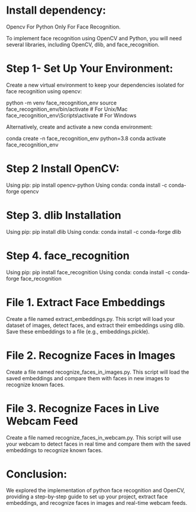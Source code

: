 # Install dependency:
Opencv For Python Only For Face Recognition.

To implement face recognition using OpenCV and Python, you will need several libraries, including OpenCV, dlib, and face_recognition. 

# Step 1- Set Up Your Environment:
Create a new virtual environment to keep your dependencies isolated for face recognition using opencv:

python -m venv face_recognition_env
source face_recognition_env/bin/activate  # For Unix/Mac
face_recognition_env\Scripts\activate  # For Windows

Alternatively, create and activate a new conda environment:

conda create -n face_recognition_env python=3.8
conda activate face_recognition_env

# Step 2 Install OpenCV:

Using pip: pip install opencv-python
Using conda: conda install -c conda-forge opencv

# Step 3. dlib Installation

Using pip: pip install dlib
Using conda: conda install -c conda-forge dlib

# Step 4. face_recognition

Using pip: pip install face_recognition
Using conda: conda install -c conda-forge face_recognition

# File 1. Extract Face Embeddings
Create a file named extract_embeddings.py.
This script will load your dataset of images, detect faces, and extract their embeddings using dlib.
Save these embeddings to a file (e.g., embeddings.pickle).

# File 2. Recognize Faces in Images
Create a file named recognize_faces_in_images.py.
This script will load the saved embeddings and compare them with faces in new images to recognize known faces.

# File 3. Recognize Faces in Live Webcam Feed
Create a file named recognize_faces_in_webcam.py.
This script will use your webcam to detect faces in real time and compare them with the saved embeddings to recognize known faces.


# Conclusion:
We explored the implementation of python face recognition and OpenCV, providing a step-by-step guide to set up your project, extract face embeddings, and recognize faces in images and real-time webcam feeds. 

